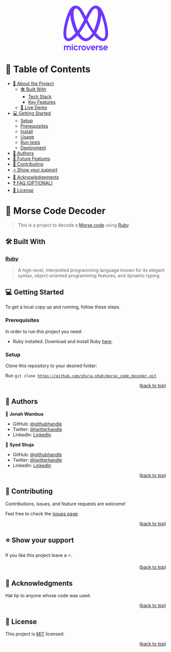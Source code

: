 <a name="readme-top"></a>

<div align="center">
  <!-- You are encouraged to replace this logo with your own! Otherwise you can also remove it. -->
  <img src="murple_logo.png" alt="logo" width="140"  height="auto" />
  <br/>
</div>

<!-- TABLE OF CONTENTS -->

# 📗 Table of Contents

- [📖 About the Project](#about-project)
  - [🛠 Built With](#built-with)
    - [Tech Stack](#tech-stack)
    - [Key Features](#key-features)
  - [🚀 Live Demo](#live-demo)
- [💻 Getting Started](#getting-started)
  - [Setup](#setup)
  - [Prerequisites](#prerequisites)
  - [Install](#install)
  - [Usage](#usage)
  - [Run tests](#run-tests)
  - [Deployment](#triangular_flag_on_post-deployment)
- [👥 Authors](#authors)
- [🔭 Future Features](#future-features)
- [🤝 Contributing](#contributing)
- [⭐️ Show your support](#support)
- [🙏 Acknowledgements](#acknowledgements)
- [❓ FAQ (OPTIONAL)](#faq)
- [📝 License](#license)

<!-- PROJECT DESCRIPTION -->

# 📖 Morse Code Decoder <a name="about-project"></a>

> This is a project to decode a [Morse code](https://en.wikipedia.org/wiki/Morse_code) using [Ruby](https://www.ruby-lang.org/en/).

## 🛠 Built With <a name="built-with"></a>

### [Ruby](https://www.ruby-lang.org/en/) <a name="tech-stack"></a>

> A high-level, interpreted programming language known for its elegant syntax, object-oriented programming features, and dynamic typing.

<!-- GETTING STARTED -->

## 💻 Getting Started <a name="getting-started"></a>

To get a local copy up and running, follow these steps.

### Prerequisites

In order to run this project you need:

- Ruby installed. Download and install Ruby [here](https://rubyinstaller.org/downloads/).

### Setup

Clone this repository to your desired folder:

Run <code>git clone https://github.com/shuja-shah/morse_code_decoder.git</code>

<p align="right">(<a href="#readme-top">back to top</a>)</p>

<!-- AUTHORS -->

## 👥 Authors <a name="authors"></a>

👤 **Jonah Wambua**

- GitHub: [@githubhandle](https://github.com/githubhandle)
- Twitter: [@twitterhandle](https://twitter.com/jonah_wambua)
- LinkedIn: [LinkedIn](https://www.linkedin.com/in/jonah-wambua/)

👤 **Syed Shuja**

- GitHub: [@githubhandle](https://github.com/shuja-shah)
- Twitter: [@twitterhandle](https://twitter.com/SyedShujaHussa3)
- LinkedIn: [LinkedIn](https://www.linkedin.com/in/shahshujahussa/)

<p align="right">(<a href="#readme-top">back to top</a>)</p>

<!-- CONTRIBUTING -->

## 🤝 Contributing <a name="contributing"></a>

Contributions, issues, and feature requests are welcome!

Feel free to check the [issues page](../../issues/).

<p align="right">(<a href="#readme-top">back to top</a>)</p>

<!-- SUPPORT -->

## ⭐️ Show your support <a name="support"></a>

If you like this project leave a ⭐️.

<p align="right">(<a href="#readme-top">back to top</a>)</p>

<!-- ACKNOWLEDGEMENTS -->

## 🙏 Acknowledgments <a name="acknowledgements"></a>

Hat tip to anyone whose code was used.

<p align="right">(<a href="#readme-top">back to top</a>)</p>

<!-- LICENSE -->

## 📝 License <a name="license"></a>

This project is [MIT](./MIT.md) licensed.

<p align="right">(<a href="#readme-top">back to top</a>)</p>


